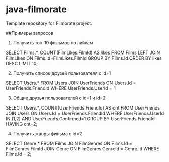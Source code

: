 # java-filmorate
Template repository for Filmorate project.

##Примеры запросов
1. Получить топ-10 фильмов по лайкам

SELECT Films.*, COUNT(FilmLikes.FilmId) AS likes
FROM Films LEFT JOIN FilmLikes ON Films.Id=FilmLikes.FilmId 
GROUP BY Films.Id
ORDER BY likes DESC
LIMIT 10;

2. Получить список друзей пользователя с id=1

SELECT Users.* 
FROM Users JOIN UserFriends ON Users.Id = UserFriends.FriendId 
WHERE UserFriends.UserId = 1

3. Общие друзья пользователей с id=1 и id=2

SELECT Users.*, COUNT(UserFriends.FriendId) AS cnt
FROM UserFriends JOIN Users ON Users.Id = UserFriends.FriendId
WHERE UserFriends.UserId IN (1,2) AND UserFriends.Confirmed=1
GROUP BY UserFriends.FriendId
HAVING cnt=2;

4. Получить жанры фильма с id=2

SELECT Genre.*
FROM Films JOIN FilmGenres ON Films.Id = FilmGenres.FilmId
	JOIN Genre ON FilmGenres.GenreId = Genre.Id
WHERE Films.Id = 2;
